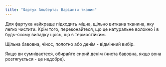 ```yaml
---
title: "Фартух Альберта: Варіанти тканин"
---
```


Для фартуха найкраще підходить міцна, щільно виткана тканина, яку легко чистити. Крім того, переконайтеся, що це натуральне волокно і в будь-якому випадку щось, що є термостійким.

Щільна бавовна, чінос, полотно або денім - відмінний вибір.

Якщо ви сумніваєтеся, обирайте сирий денім (чиста бавовна, якщо вона розтягується - це недобре).

